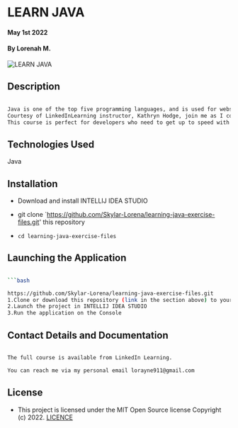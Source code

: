 # LEARN JAVA
#### May 1st 2022
#### By **Lorenah M.**
![LEARN JAVA](https://www.google.com/url?sa=i&url=https%3A%2F%2Fwww.learnjavaonline.org%2F&psig=AOvVaw3jHl0O8an6P8drU5XS36MS&ust=1651493667374000&source=images&cd=vfe&ved=0CAwQjRxqFwoTCJCvgr6jvvcCFQAAAAAdAAAAABAD)

## Description

```bash

Java is one of the top five programming languages, and is used for websites, embedded controllers, and Android app development. Interested in learning how to code with Java? 
Courtesy of LinkedInLearning instructor, Kathryn Hodge, join me as I cover all the basics: Data types, strings, functions, and loops. Control the flow and logic of your code, and debug your project to make sure it runs perfectly. Along the way, she provides real-world examples and introduces challenges that allow you to practice your new skills. 
This course is perfect for developers who need to get up to speed with Java fast, as well as for beginning programmers who want their first taste of this popular language.


```
## Technologies Used

Java

## Installation

* Download and install INTELLIJ IDEA STUDIO

* git clone `https://github.com/Skylar-Lorena/learning-java-exercise-files.git' this repository

* `cd learning-java-exercise-files`

## Launching the Application

```bash

```bash

https://github.com/Skylar-Lorena/learning-java-exercise-files.git
1.Clone or download this repository (link in the section above) to your local machine.
2.Launch the project in INTELLIJ IDEA STUDIO
3.Run the application on the Console

```



## Contact Details and Documentation

```bash

The full course is available from LinkedIn Learning.

You can reach me via my personal email lorayne911@gmail.com

```


## License

- This project is licensed under the MIT Open Source license Copyright (c) 2022. [LICENCE]()

